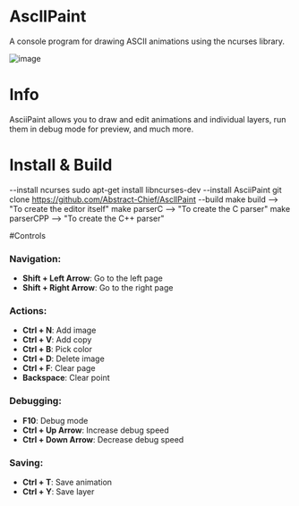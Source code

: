 # AscllPaint
  A console program for drawing ASCII animations using the ncurses library.

![image](https://github.com/Abstract-Chief/AscllPaint/assets/92479577/9f9599c6-c814-46ef-aed1-4aea29f12f70)

# Info
  AsciiPaint allows you to draw and edit animations and individual layers, run them in debug mode for preview, and much more.

# Install & Build
  --install ncurses
  sudo apt-get install libncurses-dev
  --install AsciiPaint
  git clone https://github.com/Abstract-Chief/AscllPaint
  --build
  make build --> "To create the editor itself"
  make parserC --> "To create the C parser"
  make parserCPP --> "To create the C++ parser"

#Controls
  ### Navigation:
- **Shift + Left Arrow**: Go to the left page
- **Shift + Right Arrow**: Go to the right page

### Actions:
- **Ctrl + N**: Add image
- **Ctrl + V**: Add copy
- **Ctrl + B**: Pick color
- **Ctrl + D**: Delete image
- **Ctrl + F**: Clear page
- **Backspace**: Clear point

### Debugging:
- **F10**: Debug mode
- **Ctrl + Up Arrow**: Increase debug speed
- **Ctrl + Down Arrow**: Decrease debug speed

### Saving:
- **Ctrl + T**: Save animation
- **Ctrl + Y**: Save layer

